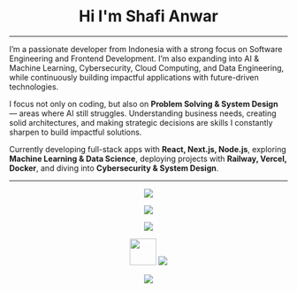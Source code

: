 <h1 align="center">Hi I'm Shafi Anwar</h1>

---

I’m a passionate developer from Indonesia with a strong focus on Software Engineering and Frontend Development. I’m also expanding into AI & Machine Learning, Cybersecurity, Cloud Computing, and Data Engineering, while continuously building impactful applications with future-driven technologies.  

I focus not only on coding, but also on **Problem Solving & System Design** — areas where AI still struggles. Understanding business needs, creating solid architectures, and making strategic decisions are skills I constantly sharpen to build impactful solutions.  

Currently developing full-stack apps with **React, Next.js, Node.js**, exploring **Machine Learning & Data Science**, deploying projects with **Railway, Vercel, Docker**, and diving into **Cybersecurity & System Design**.

---

<p align="center">
  <img src="https://skillicons.dev/icons?i=html,css,js,ts,react,nextjs,redux,tailwind,bootstrap,vite" />
</p>
<p align="center">
  <img src="https://skillicons.dev/icons?i=nodejs,express,laravel,php,python,java" />
</p>
<p align="center">
  <img src="https://skillicons.dev/icons?i=mysql,postgres,mongodb,sqlite,firebase" />
</p>
<p align="center">
  <img src="https://cdn.simpleicons.org/render/46E3B7" width="48" height="48"/>
  <img src="https://skillicons.dev/icons?i=vercel,netlify,heroku,aws,docker" />
</p>
<p align="center">
  <img src="https://skillicons.dev/icons?i=git,github,postman,vscode,figma,linux,bash" />
</p>
